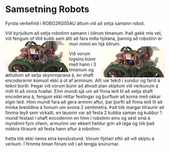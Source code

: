 # Samsetning Robots

Fyrsta verkefnið i ROBO2RG05AU áttum við að setja samann robot. 


Við byrjuðum að setja robotinn samann í öðrum tímanum. Það gekk mis vel, við fengum of lítið kubb sem átti að fara milla hjólana, þannig að robotinn er mun minni en hjá öðrum.
<img align="left" width="40%" src="https://github.com/Robertingi00/rob2a/blob/master/verkefni1/myndir/site2.jpg"> 
<img align="right" width="40%" src="https://github.com/Robertingi00/rob2a/blob/master/verkefni1/myndir/site2.jpg">
 
   Við vorum logsins búnir með hann í 3 tímanum og ætluðum að setja skynnnjarana á, en shaft encoderarnir komust ekki á út af arminum. Allt  var tekið í sundur og farið á teikni borði. Þegar við vorum búnir að áhvað plan skiptum við verkunum á milli til að vinna hraðar. Einn mundi sjá um að finna leið til að setja shaft encoderana á, fengum ekki réttar festingar og þurftum að koma með okkar eigin leið. Hinn mundi fara að gera arminn aftur, þar þurfti að finna leið til að minka breiddina á honum um svona 2 sentimetra. Það tók margar tilraunir að finnna leyð sem virkaði, en lausnin var að festa 2 kubba saman og kubbur 1 mundi festast í shaft encoderinn en hinn í robotinn eins og sést smá á myndinni fyrir ofann, armurinn ver ekkert heldur grín að laga og tók það nokkra tilraunir að festa hann aftur á robotinn. 
  
  
 Þetta tók ekki nema eina kenslustund. Vorum fljótari eftir að við skiptu á verkum. Í fimmta tíman fórum við í að tengja snúrurnar.
